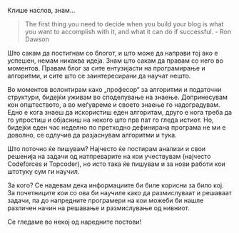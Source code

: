 Клише наслов, знам...
> The first thing you need to decide when you build your blog is what you want to accomplish with it, and what it can do if successful. - Ron Dawson

Што сакам да постигнам со блогот, и што може да направи тој ако е успешен, немам никаква идеја. Знам што сакам да правам со него во моментов. Правам блог за сите ентузијасти на програмирање и алгоритми, и сите што се заинтересирани да научат нешто.

Во моментов волонтирам како „професор“ за алгоритми и податочни структури, бидејќи уживам во споделување на знаење. Допринесувам кон општеството, а во меѓувреме и своето знаење го надоградувам. Едно е кога знаеш да искористиш еден алгоритам, друго е кога треба да го упростиш и објасниш на некого што прв пат го гледа истиот. Но, бидејќи еден час неделно по претходно дефинирана програма не ми е доволно, се одлучив да разјаснувам алгоритми и тука.

Што поточно ќе пишувам? Најчесто ќе постирам анализи и свои решенија на задачи од натпреварите на кои учествувам (најчесто Codeforces и Topcoder), но исто така ќе пишувам и за нови работи кои штотуку сум ги научил.

За кого? Се надевам дека информациите би биле корисни за било кој. За почетниците кои со ова би научиле како да размислуваат и решаваат задачи, па до напредните програмери на кои можеби би нашле различен начин на решавање и размислување од нивниот.

Се гледаме во некој од наредните постови!
